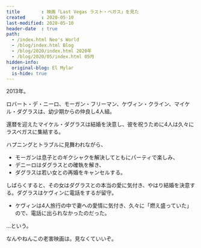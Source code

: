 ```yaml
---
title        : 映画「Last Vegas ラスト・ベガス」を見た
created      : 2020-05-10
last-modified: 2020-05-10
header-date  : true
path:
  - /index.html Neo's World
  - /blog/index.html Blog
  - /blog/2020/index.html 2020年
  - /blog/2020/05/index.html 05月
hidden-info:
  original-blog: El Mylar
  is-hide: true
---
```


2013年。

ロバート・デ・ニーロ、モーガン・フリーマン、ケヴィン・クライン、マイケル・ダグラスは、幼少期からの仲良し4人組。

還暦を迎えたマイケル・ダグラスは結婚を決意し、彼を祝うために4人は久々にラスベガスに集結する。

ハプニングとトラブルに見舞われながら、

- モーガンは息子とのギクシャクを解決してともにパーティで楽しみ、
- デニーロはダグラスとの確執を解き、
- ダグラスは若い女との再婚をキャンセルする。

しばらくすると、その女はダグラスとの本当の愛に気付き、やはり結婚を決意する。ダグラスはケヴィンに電話をするが留守。

- ケヴィンは4人旅行の中で妻への愛情に気付き、久々に「燃え盛っていた」ので、電話に出られなかったのだった。

…という。

なんやねんこの老害映画は。見なくていいぞ。
